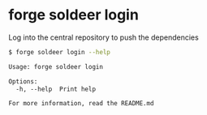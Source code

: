 # forge soldeer login

Log into the central repository to push the dependencies

```bash
$ forge soldeer login --help
```

```txt
Usage: forge soldeer login

Options:
  -h, --help  Print help

For more information, read the README.md
```